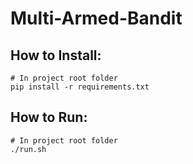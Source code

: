 # Multi-Armed-Bandit
## How to Install:
```
# In project root folder
pip install -r requirements.txt
```
## How to Run:
```
# In project root folder
./run.sh
```

